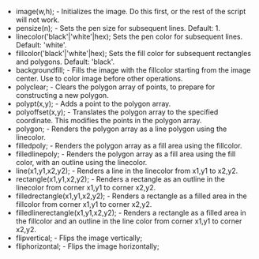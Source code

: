 - image(w,h); - Initializes the image. Do this first, or the rest of the script will not work.
- pensize(n); - Sets the pen size for subsequent lines.  Default: 1.
- linecolor('black'|'white'|hex); Sets the pen color for subsequent lines. Default: 'white'.
- fillcolor('black'|'white'|hex); Sets the fill color for subsequent rectangles and polygons.  Default: 'black'.
- backgroundfill; - Fills the image with the fillcolor starting from the image center.  Use to color image before other operations.
- polyclear; - Clears the polygon array of points, to prepare for constructing a new polygon.
- polypt(x,y); - Adds a point to the polygon array.
- polyoffset(x,y); - Translates the polygon array to the specified coordinate.  This modifies the points in the polygon array.
- polygon; - Renders the polygon array as a line polygon using the linecolor.
- filledpoly; - Renders the polygon array as a fill area using the fillcolor.
- filledlinepoly; - Renders the polygon array as a fill area using the fill color, with an outline using the linecolor.
- line(x1,y1,x2,y2); - Renders a line in the linecolor from x1,y1 to x2,y2.
- rectangle(x1,y1,x2,y2); - Renders a rectangle as an outline in the linecolor from corner x1,y1 to corner x2,y2.
- filledrectangle(x1,y1,x2,y2); - Renders a rectangle as a filled area in the fillcolor from corner x1,y1 to corner x2,y2.
- filledlinerectangle(x1,y1,x2,y2); - Renders a rectangle as a filled area in the fillcolor and an outline in the line color from corner x1,y1 to corner x2,y2.
- flipvertical; - Flips the image vertically;
- fliphorizontal; - Flips the image horizontally;
